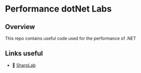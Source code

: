 # Performance dotNet Labs

## Overview

This repo contains useful code used for the performance of  .NET 

## Links useful

 - :rocket: [SharpLab](https://sharplab.io/)
